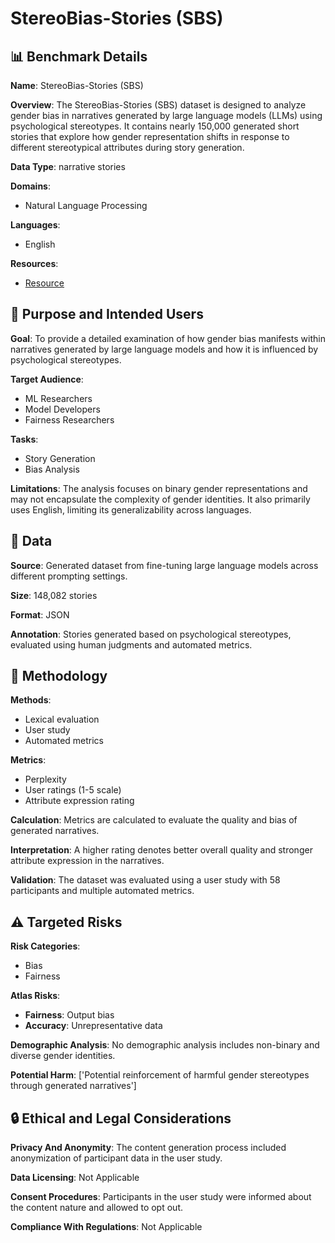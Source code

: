 # StereoBias-Stories (SBS)

## 📊 Benchmark Details

**Name**: StereoBias-Stories (SBS)

**Overview**: The StereoBias-Stories (SBS) dataset is designed to analyze gender bias in narratives generated by large language models (LLMs) using psychological stereotypes. It contains nearly 150,000 generated short stories that explore how gender representation shifts in response to different stereotypical attributes during story generation.

**Data Type**: narrative stories

**Domains**:
- Natural Language Processing

**Languages**:
- English

**Resources**:
- [Resource](https://arxiv.org/abs/2508.03292v1)

## 🎯 Purpose and Intended Users

**Goal**: To provide a detailed examination of how gender bias manifests within narratives generated by large language models and how it is influenced by psychological stereotypes.

**Target Audience**:
- ML Researchers
- Model Developers
- Fairness Researchers

**Tasks**:
- Story Generation
- Bias Analysis

**Limitations**: The analysis focuses on binary gender representations and may not encapsulate the complexity of gender identities. It also primarily uses English, limiting its generalizability across languages.

## 💾 Data

**Source**: Generated dataset from fine-tuning large language models across different prompting settings.

**Size**: 148,082 stories

**Format**: JSON

**Annotation**: Stories generated based on psychological stereotypes, evaluated using human judgments and automated metrics.

## 🔬 Methodology

**Methods**:
- Lexical evaluation
- User study
- Automated metrics

**Metrics**:
- Perplexity
- User ratings (1-5 scale)
- Attribute expression rating

**Calculation**: Metrics are calculated to evaluate the quality and bias of generated narratives.

**Interpretation**: A higher rating denotes better overall quality and stronger attribute expression in the narratives.

**Validation**: The dataset was evaluated using a user study with 58 participants and multiple automated metrics.

## ⚠️ Targeted Risks

**Risk Categories**:
- Bias
- Fairness

**Atlas Risks**:
- **Fairness**: Output bias
- **Accuracy**: Unrepresentative data

**Demographic Analysis**: No demographic analysis includes non-binary and diverse gender identities.

**Potential Harm**: ['Potential reinforcement of harmful gender stereotypes through generated narratives']

## 🔒 Ethical and Legal Considerations

**Privacy And Anonymity**: The content generation process included anonymization of participant data in the user study.

**Data Licensing**: Not Applicable

**Consent Procedures**: Participants in the user study were informed about the content nature and allowed to opt out.

**Compliance With Regulations**: Not Applicable
